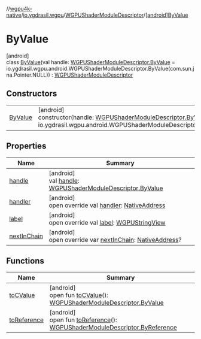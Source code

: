 //[wgpu4k-native](../../../../index.md)/[io.ygdrasil.wgpu](../../index.md)/[WGPUShaderModuleDescriptor](../index.md)/[[android]ByValue](index.md)

# ByValue

[android]\
class [ByValue](index.md)(val handle: [WGPUShaderModuleDescriptor.ByValue](../../../io.ygdrasil.wgpu.android/-w-g-p-u-shader-module-descriptor/-by-value/index.md) = io.ygdrasil.wgpu.android.WGPUShaderModuleDescriptor.ByValue(com.sun.jna.Pointer.NULL)) : [WGPUShaderModuleDescriptor](../index.md)

## Constructors

| | |
|---|---|
| [ByValue](-by-value.md) | [android]<br>constructor(handle: [WGPUShaderModuleDescriptor.ByValue](../../../io.ygdrasil.wgpu.android/-w-g-p-u-shader-module-descriptor/-by-value/index.md) = io.ygdrasil.wgpu.android.WGPUShaderModuleDescriptor.ByValue(com.sun.jna.Pointer.NULL)) |

## Properties

| Name | Summary |
|---|---|
| [handle](handle.md) | [android]<br>val [handle](handle.md): [WGPUShaderModuleDescriptor.ByValue](../../../io.ygdrasil.wgpu.android/-w-g-p-u-shader-module-descriptor/-by-value/index.md) |
| [handler](handler.md) | [android]<br>open override val [handler](handler.md): [NativeAddress](../../../ffi/-native-address/index.md) |
| [label](label.md) | [android]<br>open override val [label](label.md): [WGPUStringView](../../-w-g-p-u-string-view/index.md) |
| [nextInChain](next-in-chain.md) | [android]<br>open override var [nextInChain](next-in-chain.md): [NativeAddress](../../../ffi/-native-address/index.md)? |

## Functions

| Name | Summary |
|---|---|
| [toCValue](../[android]to-c-value.md) | [android]<br>open fun [toCValue](../[android]to-c-value.md)(): [WGPUShaderModuleDescriptor.ByValue](../../../io.ygdrasil.wgpu.android/-w-g-p-u-shader-module-descriptor/-by-value/index.md) |
| [toReference](../to-reference.md) | [android]<br>open fun [toReference](../to-reference.md)(): [WGPUShaderModuleDescriptor.ByReference](../../../io.ygdrasil.wgpu.android/-w-g-p-u-shader-module-descriptor/-by-reference/index.md) |